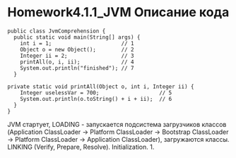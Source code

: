 # Homework4.1.1_JVM Описание кода

    public class JvmComprehension {
      public static void main(String[] args) {
        int i = 1;                      // 1
        Object o = new Object();        // 2
        Integer ii = 2;                 // 3
        printAll(o, i, ii);             // 4
        System.out.println("finished"); // 7
      }

    private static void printAll(Object o, int i, Integer ii) {
        Integer uselessVar = 700;                   // 5
        System.out.println(o.toString() + i + ii);  // 6
      }
    }


JVM стартует, LOADING - запускается подсистема загрузчиков классов (Application ClassLoader -> Platform ClassLoader -> Bootstrap ClassLoader -> Platform ClassLoader -> Application ClassLoader), загружаются классы. LINKING (Verify, Prepare, Resolve). Initialization.
1. 
